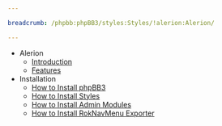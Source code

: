 ```yaml
---

breadcrumb: /phpbb:phpBB3/styles:Styles/!alerion:Alerion/

---
```


* Alerion
	* [Introduction](index.md#introduction)
	* [Features](index.md#features)
* Installation
	* [How to Install phpBB3](../../start/install.md)
	* [How to Install Styles](../../start/styles.md)
	* [How to Install Admin Modules](../../start/styles.md#installing-administrative-modules)
	* [How to Install RokNavMenu Exporter](../../modules/roknavmenu.md)